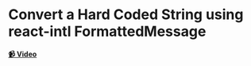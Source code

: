 # Convert a Hard Coded String using react-intl FormattedMessage

**[📹 Video](https://egghead.io/lessons/react-convert-a-hard-coded-string-using-react-intl-formattedmessage)**
